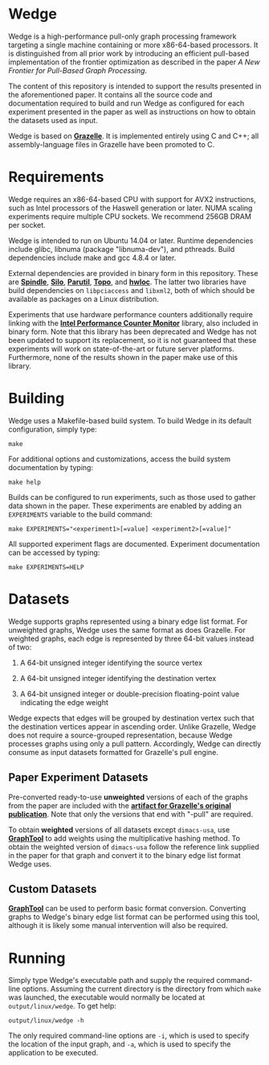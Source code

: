 # Wedge

Wedge is a high-performance pull-only graph processing framework targeting a single machine containing or more x86-64-based processors.  It is distinguished from all prior work by introducing an efficient pull-based implementation of the frontier optimization as described in the paper *A New Frontier for Pull-Based Graph Processing*.

The content of this repository is intended to support the results presented in the aforementioned paper.  It contains all the source code and documentation required to build and run Wedge as configured for each experiment presented in the paper as well as instructions on how to obtain the datasets used as input.

Wedge is based on [**Grazelle**](https://github.com/stanford-mast/Grazelle-PPoPP18).  It is implemented entirely using C and C++; all assembly-language files in Grazelle have been promoted to C.


# Requirements

Wedge requires an x86-64-based CPU with support for AVX2 instructions, such as Intel processors of the Haswell generation or later.  NUMA scaling experiments require multiple CPU sockets.  We recommend 256GB DRAM per socket.

Wedge is intended to run on Ubuntu 14.04 or later.  Runtime dependencies include glibc, libnuma (package "libnuma-dev"), and pthreads.  Build dependencies include make and gcc 4.8.4 or later.

External dependencies are provided in binary form in this repository.  These are [**Spindle**](https://github.com/stanford-mast/Spindle), [**Silo**](https://github.com/stanford-mast/Silo), [**Parutil**](https://github.com/stanford-mast/Parutil), [**Topo**](https://github.com/stanford-mast/Topo), and [**hwloc**](https://www.open-mpi.org/projects/hwloc/).  The latter two libraries have build dependencies on `libpciaccess` and `libxml2`, both of which should be available as packages on a Linux distribution.

Experiments that use hardware performance counters additionally require linking with the [**Intel Performance Counter Monitor**](http://www.intel.com/software/pcm) library, also included in binary form.  Note that this library has been deprecated and Wedge has not been updated to support its replacement, so it is not guaranteed that these experiments will work on state-of-the-art or future server platforms.  Furthermore, none of the results shown in the paper make use of this library.


# Building

Wedge uses a Makefile-based build system.  To build Wedge in its default configuration, simply type:

    make

For additional options and customizations, access the build system documentation by typing:

    make help

Builds can be configured to run experiments, such as those used to gather data shown in the paper.  These experiments are enabled by adding an `EXPERIMENTS` variable to the build command:

    make EXPERIMENTS="<experiment1>[=value] <experiment2>[=value]"

All supported experiment flags are documented.  Experiment documentation can be accessed by typing:

    make EXPERIMENTS=HELP


# Datasets

Wedge supports graphs represented using a binary edge list format.  For unweighted graphs, Wedge uses the same format as does Grazelle.  For weighted graphs, each edge is represented by three 64-bit values instead of two:

1. A 64-bit unsigned integer identifying the source vertex

1. A 64-bit unsigned integer identifying the destination vertex

1. A 64-bit unsigned integer or double-precision floating-point value indicating the edge weight

Wedge expects that edges will be grouped by destination vertex such that the destination vertices appear in ascending order.  Unlike Grazelle, Wedge does not require a source-grouped representation, because Wedge processes graphs using only a pull pattern.  Accordingly, Wedge can directly consume as input datasets formatted for Grazelle's pull engine.


## Paper Experiment Datasets

Pre-converted ready-to-use __unweighted__ versions of each of the graphs from the paper are included with the [**artifact for Grazelle's original publication**](https://doi.org/10.5281/zenodo.1169388).  Note that only the versions that end with "-pull" are required.

To obtain __weighted__ versions of all datasets except `dimacs-usa`, use [**GraphTool**](https://github.com/stanford-mast/GraphTool) to add weights using the multiplicative hashing method.  To obtain the weighted version of `dimacs-usa` follow the reference link supplied in the paper for that graph and convert it to the binary edge list format Wedge uses.


## Custom Datasets

[**GraphTool**](https://github.com/stanford-mast/GraphTool) can be used to perform basic format conversion.  Converting graphs to Wedge's binary edge list format can be performed using this tool, although it is likely some manual intervention will also be required.


# Running

Simply type Wedge's executable path and supply the required command-line options.  Assuming the current directory is the directory from which `make` was launched, the executable would normally be located at `output/linux/wedge`.  To get help:

    output/linux/wedge -h

The only required command-line options are `-i`, which is used to specify the location of the input graph, and `-a`, which is used to specify the application to be executed.
